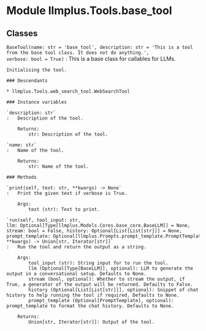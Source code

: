 Module llmplus.Tools.base_tool
==============================

Classes
-------

`BaseTool(name: str = 'base_tool', description: str = 'This is a tool from the base tool class. It does not do anything.', verbose: bool = True)`
:   This is a base class for callables for LLMs.
        
    
    Initialising the tool.

    ### Descendants

    * llmplus.Tools.web_search_tool.WebSearchTool

    ### Instance variables

    `description: str`
    :   Description of the tool.
        
        Returns:
            str: Description of the tool.

    `name: str`
    :   Name of the tool.
        
        Returns:
            str: Name of the tool.

    ### Methods

    `print(self, text: str, **kwargs) ‑> None`
    :   Print the given text if verbose is True.
        
        Args:
            text (str): Text to print.

    `run(self, tool_input: str, llm: Optional[Type[llmplus.Models.Cores.base_core.BaseLLM]] = None, stream: bool = False, history: Optional[List[List[str]]] = None, prompt_template: Optional[llmplus.Prompts.prompt_template.PromptTemplate] = None, **kwargs) ‑> Union[str, Iterator[str]]`
    :   Run the tool and return the output as a string.
        
        Args:
            tool_input (str): String input for to run the tool.
            llm (Optional[Type[BaseLLM]], optional): LLM to generate the output in a conversational setup. Defaults to None.
            stream (bool, optional): Whether to stream the output, if True, a generator of the output will be returned. Defaults to False.
            history (Optional[List[List[str]]], optional): Snippet of chat history to help running the tool if required. Defaults to None.
            prompt_template (Optional[PromptTemplate], optional): prompt_template to format the chat history. Defaults to None.
        
        Returns:
            Union[str, Iterator[str]]: Output of the tool.